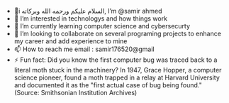 - 👋i السلام عليكم ورحمه الله وبركاته, I’m @samir ahmed
- 👀 I’m interested in technologys and how things work
- 🌱 I’m currently learning computer science and cybersecurty
- 💞️ I’m looking to collaborate on several programing projects to enhance my career and add experience to mine
- 📫 How to reach me email : samir176520@gmail
- ⚡ Fun fact: Did you know the first computer bug was traced back to a literal moth stuck in the machinery? In 1947, Grace Hopper, a computer science pioneer, found a moth trapped in a relay at Harvard University and documented it as the "first actual case of bug being found." (Source: Smithsonian Institution Archives)
